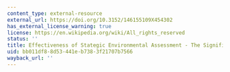 ```yaml
---
content_type: external-resource
external_url: https://doi.org/10.3152/146155109X454302
has_external_license_warning: true
license: https://en.wikipedia.org/wiki/All_rights_reserved
status: ''
title: Effectiveness of Stategic Environmental Assessment - The Significance of Learning
uid: bb011df8-8d53-441e-b738-3f21707b7566
wayback_url: ''
---
```

